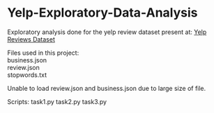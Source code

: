 # Yelp-Exploratory-Data-Analysis
Exploratory analysis done for the yelp review dataset present at: <a href="https://www.yelp.com/dataset">Yelp Reviews Dataset</a>

Files used in this project:
<br>business.json
<br>review.json 
<br>stopwords.txt

Unable to load review.json and business.json due to large size of file.

Scripts:
task1.py
task2.py
task3.py

